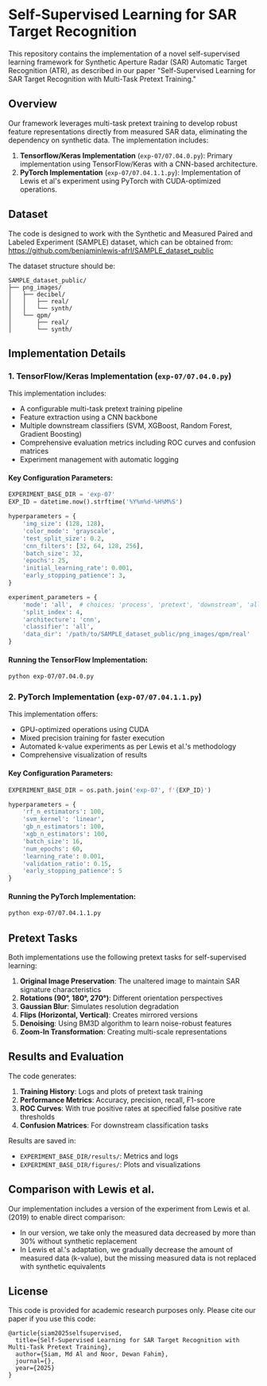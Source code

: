 # Self-Supervised Learning for SAR Target Recognition

This repository contains the implementation of a novel self-supervised learning framework for Synthetic Aperture Radar (SAR) Automatic Target Recognition (ATR), as described in our paper "Self-Supervised Learning for SAR Target Recognition with Multi-Task Pretext Training."

## Overview

Our framework leverages multi-task pretext training to develop robust feature representations directly from measured SAR data, eliminating the dependency on synthetic data. The implementation includes:

1. **Tensorflow/Keras Implementation** (`exp-07/07.04.0.py`): Primary implementation using TensorFlow/Keras with a CNN-based architecture.
2. **PyTorch Implementation** (`exp-07/07.04.1.1.py`): Implementation of Lewis et al's experiment using PyTorch with CUDA-optimized operations.

## Dataset

The code is designed to work with the Synthetic and Measured Paired and Labeled Experiment (SAMPLE) dataset, which can be obtained from:
https://github.com/benjaminlewis-afrl/SAMPLE_dataset_public

The dataset structure should be:
```
SAMPLE_dataset_public/
├── png_images/
│   ├── decibel/
│   │   ├── real/
│   │   └── synth/
│   └── qpm/
│       ├── real/
│       └── synth/
```

## Implementation Details

### 1. TensorFlow/Keras Implementation (`exp-07/07.04.0.py`)

This implementation includes:

- A configurable multi-task pretext training pipeline
- Feature extraction using a CNN backbone
- Multiple downstream classifiers (SVM, XGBoost, Random Forest, Gradient Boosting)
- Comprehensive evaluation metrics including ROC curves and confusion matrices
- Experiment management with automatic logging

#### Key Configuration Parameters:

```python
EXPERIMENT_BASE_DIR = 'exp-07'
EXP_ID = datetime.now().strftime('%Y%m%d-%H%M%S')

hyperparameters = {
    'img_size': (128, 128),
    'color_mode': 'grayscale',
    'test_split_size': 0.2,
    'cnn_filters': [32, 64, 128, 256],
    'batch_size': 32,
    'epochs': 25,
    'initial_learning_rate': 0.001,
    'early_stopping_patience': 3,
}

experiment_parameters = {
    'mode': 'all',  # choices: 'process', 'pretext', 'downstream', 'all'
    'split_index': 4,
    'architecture': 'cnn',
    'classifier': 'all',
    'data_dir': '/path/to/SAMPLE_dataset_public/png_images/qpm/real'
}
```

#### Running the TensorFlow Implementation:

```bash
python exp-07/07.04.0.py
```

### 2. PyTorch Implementation (`exp-07/07.04.1.1.py`)

This implementation offers:

- GPU-optimized operations using CUDA
- Mixed precision training for faster execution
- Automated k-value experiments as per Lewis et al.'s methodology
- Comprehensive visualization of results

#### Key Configuration Parameters:

```python
EXPERIMENT_BASE_DIR = os.path.join('exp-07', f'{EXP_ID}')

hyperparameters = {
    'rf_n_estimators': 100,
    'svm_kernel': 'linear',
    'gb_n_estimators': 100,
    'xgb_n_estimators': 100,
    'batch_size': 16,
    'num_epochs': 60,
    'learning_rate': 0.001,
    'validation_ratio': 0.15,
    'early_stopping_patience': 5
}
```

#### Running the PyTorch Implementation:

```bash
python exp-07/07.04.1.1.py
```

## Pretext Tasks

Both implementations use the following pretext tasks for self-supervised learning:

1. **Original Image Preservation**: The unaltered image to maintain SAR signature characteristics
2. **Rotations (90°, 180°, 270°)**: Different orientation perspectives
3. **Gaussian Blur**: Simulates resolution degradation
4. **Flips (Horizontal, Vertical)**: Creates mirrored versions
5. **Denoising**: Using BM3D algorithm to learn noise-robust features
6. **Zoom-In Transformation**: Creating multi-scale representations

## Results and Evaluation

The code generates:

1. **Training History**: Logs and plots of pretext task training
2. **Performance Metrics**: Accuracy, precision, recall, F1-score
3. **ROC Curves**: With true positive rates at specified false positive rate thresholds
4. **Confusion Matrices**: For downstream classification tasks

Results are saved in:
- `EXPERIMENT_BASE_DIR/results/`: Metrics and logs
- `EXPERIMENT_BASE_DIR/figures/`: Plots and visualizations

## Comparison with Lewis et al.

Our implementation includes a version of the experiment from Lewis et al. (2019) to enable direct comparison:

- In our version, we take only the measured data decreased by more than 30% without synthetic replacement
- In Lewis et al.'s adaptation, we gradually decrease the amount of measured data (k-value), but the missing measured data is not replaced with synthetic equivalents

## License

This code is provided for academic research purposes only. Please cite our paper if you use this code:

```
@article{siam2025selfsupervised,
  title={Self-Supervised Learning for SAR Target Recognition with Multi-Task Pretext Training},
  author={Siam, Md Al and Noor, Dewan Fahim},
  journal={},
  year={2025}
}
```

<!-- ## Acknowledgments

This work is supported by the funds provided by the National Science Foundation and by DoD OUSD (R&E) under Cooperative Agreement PHY-2229929 (The NSF AI Institute for Artificial and Natural Intelligence). -->